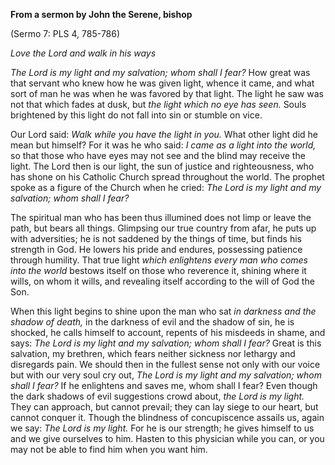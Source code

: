 

**From a sermon by John the Serene, bishop**

(Sermo 7: PLS 4, 785-786)

_Love the Lord and walk in his ways_

_The Lord is my light and my salvation; whom shall I fear?_ How great was that servant who knew how he was given light, whence it came, and what sort of man he was when he was favored by that light. The light he saw was not that which fades at dusk, but _the light which no eye has seen._ Souls brightened by this light do not fall into sin or stumble on vice.

Our Lord said: _Walk while you have the light in you._ What other light did he mean but himself? For it was he who said: _I came as a light into the world,_ so that those who have eyes may not see and the blind may receive the light. The Lord then is our light, the sun of justice and righteousness, who has shone on his Catholic Church spread throughout the world. The prophet spoke as a figure of the Church when he cried: _The Lord is my light and my salvation; whom shall I fear?_

The spiritual man who has been thus illumined does not limp or leave the path, but bears all things. Glimpsing our true country from afar, he puts up with adversities; he is not saddened by the things of time, but finds his strength in God. He lowers his pride and endures, possessing patience through humility. That true light _which enlightens every man who comes into the world_ bestows itself on those who reverence it, shining where it wills, on whom it wills, and revealing itself according to the will of God the Son.

When this light begins to shine upon the man who sat _in darkness and the shadow of death,_ in the darkness of evil and the shadow of sin, he is shocked, he calls himself to account, repents of his misdeeds in shame, and says: _The Lord is my light and my salvation; whom shall I fear?_ Great is this salvation, my brethren, which fears neither sickness nor lethargy and disregards pain. We should then in the fullest sense not only with our voice but with our very soul cry out, _The Lord is my light and my salvation; whom shall I fear?_ If he enlightens and saves me, whom shall I fear? Even though the dark shadows of evil suggestions crowd about, _the Lord is my light._ They can approach, but cannot prevail; they can lay siege to our heart, but cannot conquer it. Though the blindness of concupiscence assails us, again we say: _The Lord is my light._ For he is our strength; he gives himself to us and we give ourselves to him. Hasten to this physician while you can, or you may not be able to find him when you want him.


